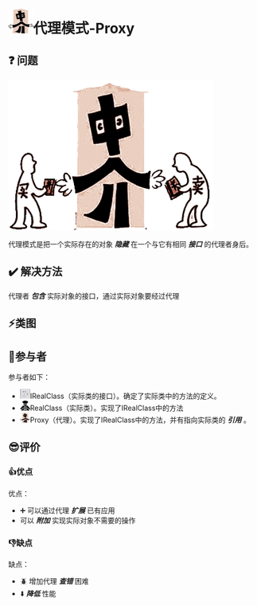 # <img src="./../img/pics/中介.png" width="50px" height="50px"/>代理模式-Proxy

## :question: 问题 

<img src="./../img/pics/中介 代理1.png">

代理模式是把一个实际存在的对象 ***隐藏*** 在一个与它有相同 ***接口*** 的代理者身后。

## :heavy_check_mark: 解决方法

代理者 ***包含*** 实际对象的接口，通过实际对象要经过代理

## :zap:类图

## :boy:参与者

参与者如下：
  * <img src="./../img/pics/interface.png" width="20px" height="20px">IRealClass（实际类的接口）。确定了实际类中的方法的定义。
  * <img src="./../img/pics/实际司机.png" width="20px" height="20px">RealClass（实际类）。实现了IRealClass中的方法
  * <img src="./../img/pics/中介.png" width="20px" height="20px">Proxy（代理）。实现了IRealClass中的方法，并有指向实际类的 ***引用*** 。

## :sunglasses:评价

### :+1:优点
优点：
  * :heavy_plus_sign: 可以通过代理 ***扩展*** 已有应用
  * 可以 ***附加*** 实现实际对象不需要的操作

### :-1:缺点
缺点：
  * :beetle: 增加代理 ***查错*** 困难
  * :arrow_down: ***降低*** 性能